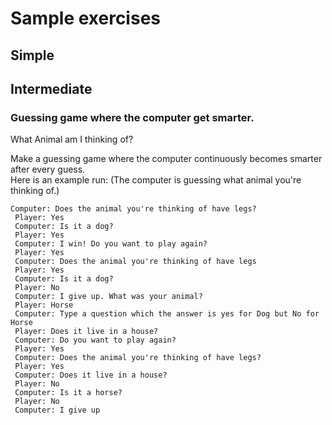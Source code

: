 # Sample exercises

## Simple




## Intermediate

### Guessing game where the computer get smarter.
What Animal am I thinking of?

Make a guessing game where the computer continuously becomes smarter after every guess.  
Here is an example run: (The computer is guessing what animal you're thinking of.)
```
Computer: Does the animal you're thinking of have legs?
 Player: Yes
 Computer: Is it a dog?
 Player: Yes
 Computer: I win! Do you want to play again?
 Player: Yes
 Computer: Does the animal you're thinking of have legs
 Player: Yes
 Computer: Is it a dog?
 Player: No
 Computer: I give up. What was your animal?
 Player: Horse
 Computer: Type a question which the answer is yes for Dog but No for Horse
 Player: Does it live in a house?
 Computer: Do you want to play again?
 Player: Yes
 Computer: Does the animal you're thinking of have legs?
 Player: Yes
 Computer: Does it live in a house?
 Player: No
 Computer: Is it a horse?
 Player: No
 Computer: I give up
```

